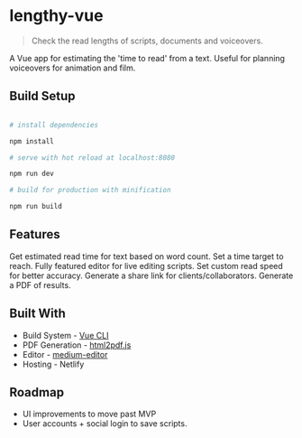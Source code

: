 
# lengthy-vue



> Check the read lengths of scripts, documents and voiceovers.

A Vue app for estimating the 'time to read' from a text. Useful for planning voiceovers for animation and film.


## Build Setup



``` bash

# install dependencies

npm install

# serve with hot reload at localhost:8080

npm run dev

# build for production with minification

npm run build

```

## Features

Get estimated read time for text based on word count.
Set a time target to reach.
Fully featured editor for live editing scripts.
Set custom read speed for better accuracy.
Generate a share link for clients/collaborators.
Generate a PDF of results.

## Built With

 - Build System - [Vue CLI](https://github.com/vuejs/vue-cli)
 - PDF Generation - [html2pdf.js](https://github.com/eKoopmans/html2pdf.js)
 - Editor - [medium-editor](https://github.com/yabwe/medium-editor)
 - Hosting - Netlify

## Roadmap
- UI improvements to move past MVP
- User accounts + social login to save scripts.

